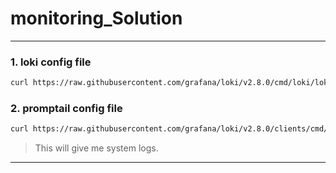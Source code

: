 # monitoring_Solution

---

### 1. loki config file

```sh
curl https://raw.githubusercontent.com/grafana/loki/v2.8.0/cmd/loki/loki-local-config.yaml -o loki-config.yaml
```

### 2. promptail config file

```sh
curl https://raw.githubusercontent.com/grafana/loki/v2.8.0/clients/cmd/promtail/promtail-docker-config.yaml /promtail-docker-config.yaml -o promtail-config.yaml
```

> This will give me system logs.

---
